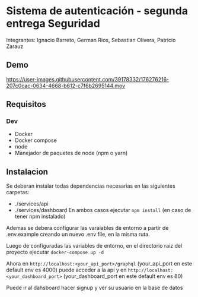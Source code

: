 # Sistema de autenticación - segunda entrega Seguridad
Integrantes: Ignacio Barreto, German Rios, Sebastian Olivera, Patricio Zarauz

## Demo

https://user-images.githubusercontent.com/39178332/176276216-207c0cac-0634-4668-b612-c7f6b2695144.mov

## Requisitos
### Dev

- Docker
- Docker compose
- node
- Manejador de paquetes de node (npm o yarn)

## Instalacion 
Se deberan instalar todas dependencias necesarias en las siguientes carpetas: 
- ./services/api
- ./services/dashboard 
En ambos casos ejecutar `npm install` (en caso de tener npm instalado)

Ademas se debera configurar las varaiables de entorno a partir de .env.example creando un nuevo .env file, en la misma ruta. 

Luego de configuradas las variables de entorno, en el directorio raiz del proyecto ejecutar `docker-compose up -d`

Ahora en `http://localhost:<your_api_port>/graphql` (your_api_port en este default env es 4000) puede acceder a la api y en `http://localhost:<your_dashboard_port>` (your_dashboard_port  en este default env es 80)

Puede ir al dahsboard hacer signup y ver su usuario en la base de datos

